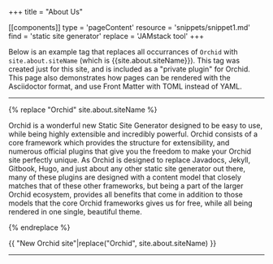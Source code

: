 +++
title = "About Us"

[[components]]
type = 'pageContent'
resource = 'snippets/snippet1.md'
find = 'static site generator'
replace = 'JAMstack tool'
+++


Below is an example tag that replaces all occurrances of `Orchid` with `site.about.siteName` (which is
{{site.about.siteName}}). This tag was created just for this site, and is included as a "private plugin" for Orchid.
This page also demonstrates how pages can be rendered with the Asciidoctor format, and use Front Matter with TOML
instead of YAML.

***

{% replace "Orchid" site.about.siteName %}

Orchid is a wonderful new Static Site Generator designed to be easy to use, while being highly extensible and incredibly
powerful. Orchid consists of a core framework which provides the structure for extensibility, and numerous official
plugins that give you the freedom to make your Orchid site perfectly unique. As Orchid is designed to replace Javadocs,
Jekyll, Gitbook, Hugo, and just about any other static site generator out there, many of these plugins are designed with
a content model that closely matches that of these other frameworks, but being a part of the larger Orchid ecosystem,
provides all benefits that come in addition to those models that the core Orchid frameworks gives us for free, while all
being rendered in one single, beautiful theme.

{% endreplace %}

{{ "New Orchid site"|replace("Orchid", site.about.siteName) }}

***

